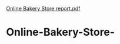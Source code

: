 [Online Bakery Store report.pdf](https://github.com/20R01A0467/Online-Bakery-Store-/files/11185539/Online.Bakery.Store.report.pdf)
# Online-Bakery-Store-
